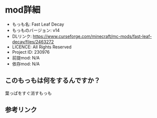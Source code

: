# mod詳細

- もっも名: Fast Leaf Decay
- もっものバージョン: v14
- DLリンク: https://www.curseforge.com/minecraft/mc-mods/fast-leaf-decay/files/2463272
- LICENCE: All Rights Reserved
- Project ID: 230976
- 前提mod: N/A
- 依存mod: N/A

## このもっもは何をするんですか？
葉っぱをすぐ消すもっも

## 参考リンク
